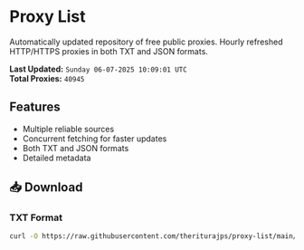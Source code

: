 # Proxy List

Automatically updated repository of free public proxies. Hourly refreshed HTTP/HTTPS proxies in both TXT and JSON formats.

**Last Updated:** `Sunday 06-07-2025 10:09:01 UTC`  
**Total Proxies:** `40945`

## Features
- Multiple reliable sources
- Concurrent fetching for faster updates
- Both TXT and JSON formats
- Detailed metadata

## 📥 Download

### TXT Format
```bash
curl -O https://raw.githubusercontent.com/theriturajps/proxy-list/main/proxies.txt